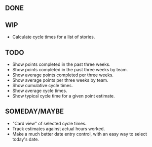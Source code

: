 DONE
----

WIP
---
* Calculate cycle times for a list of stories.

TODO
----
* Show points completed in the past three weeks.
* Show points completed in the past three weeks by team.
* Show average points completed per three weeks.
* Show average points per three weeks by team.
* Show cumulative cycle times.
* Show average cycle times.
* Show typical cycle time for a given point estimate.

SOMEDAY/MAYBE
-------------
* "Card view" of selected cycle times.
* Track estimates against actual hours worked.
* Make a much better date entry control, with an easy way to select today's date.